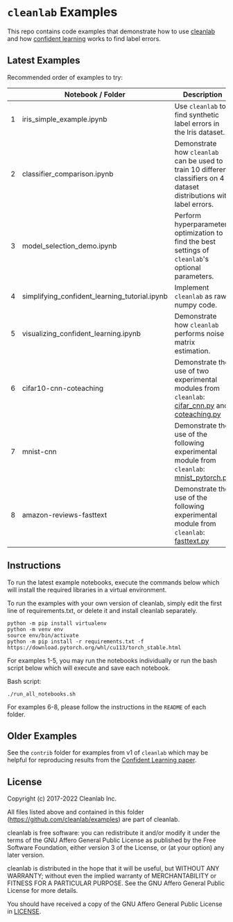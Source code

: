 # `cleanlab` Examples

This repo contains code examples that demonstrate how to use [cleanlab](https://github.com/cleanlab) and how [confident learning](https://arxiv.org/abs/1911.00068) works to find label errors.

## Latest Examples

Recommended order of examples to try:

|     | Notebook / Folder                             | Description                                                                                                                                                                                                                                                                    |
| --- | --------------------------------------------- | ------------------------------------------------------------------------------------------------------------------------------------------------------------------------------------------------------------------------------------------------------------------------------ |
| 1   | iris_simple_example.ipynb                     | Use `cleanlab` to find synthetic label errors in the Iris dataset.                                                                                                                                                                                                             |
| 2   | classifier_comparison.ipynb                   | Demonstrate how `cleanlab` can be used to train 10 different classifiers on 4 dataset distributions with label errors.                                                                                                                                                         |
| 3   | model_selection_demo.ipynb                    | Perform hyperparameter optimization to find the best settings of `cleanlab`'s optional parameters.                                                                                                                                                                             |
| 4   | simplifying_confident_learning_tutorial.ipynb | Implement `cleanlab` as raw numpy code.                                                                                                                                                                                                                                        |
| 5   | visualizing_confident_learning.ipynb          | Demonstrate how `cleanlab` performs noise matrix estimation.                                                                                                                                                                                                                   |
| 6   | cifar10-cnn-coteaching                        | Demonstrate the use of two experimental modules from `cleanlab`: [cifar_cnn.py](https://github.com/cleanlab/cleanlab/blob/master/cleanlab/experimental/cifar_cnn.py) and [coteaching.py](https://github.com/cleanlab/cleanlab/blob/master/cleanlab/experimental/coteaching.py) |
| 7   | mnist-cnn                                     | Demonstrate the use of the following experimental module from `cleanlab`: [mnist_pytorch.py](https://github.com/cleanlab/cleanlab/blob/master/cleanlab/experimental/mnist_pytorch.py)                                                                                          |
| 8   | amazon-reviews-fasttext                       | Demonstrate the use of the following experimental module from `cleanlab`: [fasttext.py](https://github.com/cleanlab/cleanlab/blob/master/cleanlab/experimental/fasttext.py)                                                                                                    |

## Instructions

To run the latest example notebooks, execute the commands below which will install the required libraries in a virtual environment.

To run the examples with your own version of cleanlab, simply edit the first line of requirements.txt, or delete it and install cleanlab separately.

```console
python -m pip install virtualenv
python -m venv env
source env/bin/activate
python -m pip install -r requirements.txt -f https://download.pytorch.org/whl/cu113/torch_stable.html
```

For examples 1-5, you may run the notebooks individually or run the bash script below which will execute and save each notebook.

Bash script:

```console
./run_all_notebooks.sh
```

For examples 6-8, please follow the instructions in the `README` of each folder.

## Older Examples

See the `contrib` folder for examples from v1 of `cleanlab` which may be helpful for reproducing results from the [Confident Learning paper](https://arxiv.org/abs/1911.00068).

## License

Copyright (c) 2017-2022 Cleanlab Inc.

All files listed above and contained in this folder (<https://github.com/cleanlab/examples>) are part of cleanlab.

cleanlab is free software: you can redistribute it and/or modify
it under the terms of the GNU Affero General Public License as published by
the Free Software Foundation, either version 3 of the License, or
(at your option) any later version.

cleanlab is distributed in the hope that it will be useful,
but WITHOUT ANY WARRANTY; without even the implied warranty of
MERCHANTABILITY or FITNESS FOR A PARTICULAR PURPOSE. See the
GNU Affero General Public License for more details.

You should have received a copy of the GNU Affero General Public License in [LICENSE](LICENSE).
